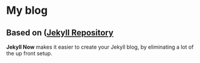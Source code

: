 # My blog 
## Based on ([Jekyll Repository](https://github.com/jekyll/jekyll)
**Jekyll Now** makes it easier to create your Jekyll blog, by eliminating a lot of the up front setup.
